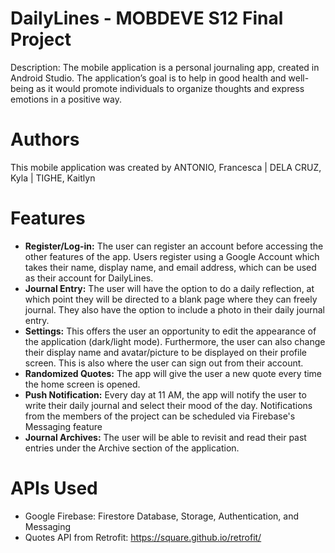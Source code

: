 # DailyLines - MOBDEVE S12 Final Project

Description: The mobile application is a personal journaling app, created in Android Studio. The application’s goal is to help in good health and well-being as it would promote individuals to organize thoughts and express emotions in a positive way. 

# Authors
This mobile application was created by
ANTONIO, Francesca | DELA CRUZ, Kyla  | TIGHE, Kaitlyn 

# Features
-  **Register/Log-in:**  The user can register an account before accessing the other features of the app. Users register using a Google Account which takes their name, display name, and email address, which can be used as their account for DailyLines.
- **Journal Entry:** The user will have the option to do a daily reflection, at which point they will be directed to a blank page where they can freely journal. They also have the option to include a photo in their daily journal entry.
-  **Settings:**  This offers the user an opportunity to edit the appearance of the application (dark/light mode). Furthermore, the user can also change their display name and avatar/picture to be displayed on their profile screen. This is also where the user can sign out from their account.
- **Randomized Quotes:** The app will give the user a new quote every time the home screen is opened. 
- **Push Notification:** Every day at 11 AM, the app will notify the user to write their daily journal and select their mood of the day. Notifications from the members of the project can be scheduled via Firebase's Messaging feature
-  **Journal Archives:** The user will be able to revisit and read their past entries under the Archive section of the application.

# APIs Used
- Google Firebase: Firestore Database, Storage, Authentication, and Messaging
- Quotes API from Retrofit: https://square.github.io/retrofit/
